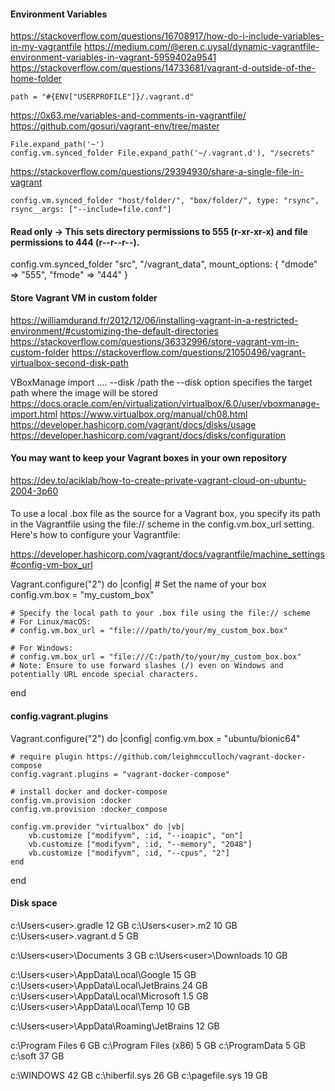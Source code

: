 #### Environment Variables
https://stackoverflow.com/questions/16708917/how-do-i-include-variables-in-my-vagrantfile
https://medium.com/@eren.c.uysal/dynamic-vagrantfile-environment-variables-in-vagrant-5959402a9541
https://stackoverflow.com/questions/14733681/vagrant-d-outside-of-the-home-folder

    path = "#{ENV["USERPROFILE"]}/.vagrant.d"

https://0x63.me/variables-and-comments-in-vagrantfile/
https://github.com/gosuri/vagrant-env/tree/master

    File.expand_path('~')
    config.vm.synced_folder File.expand_path('~/.vagrant.d'), "/secrets"

https://stackoverflow.com/questions/29394930/share-a-single-file-in-vagrant
    
    config.vm.synced_folder "host/folder/", "box/folder/", type: "rsync", rsync__args: ["--include=file.conf"]

#### Read only -> This sets directory permissions to 555 (r-xr-xr-x) and file permissions to 444 (r--r--r--).
config.vm.synced_folder "src", "/vagrant_data", mount_options: { "dmode" => "555", "fmode" => "444" }

#### Store Vagrant VM in custom folder
https://williamdurand.fr/2012/12/06/installing-vagrant-in-a-restricted-environment/#customizing-the-default-directories
https://stackoverflow.com/questions/36332996/store-vagrant-vm-in-custom-folder
https://stackoverflow.com/questions/21050496/vagrant-virtualbox-second-disk-path

VBoxManage import .... --disk /path
the --disk option specifies the target path where the image will be stored
https://docs.oracle.com/en/virtualization/virtualbox/6.0/user/vboxmanage-import.html
https://www.virtualbox.org/manual/ch08.html
https://developer.hashicorp.com/vagrant/docs/disks/usage
https://developer.hashicorp.com/vagrant/docs/disks/configuration

#### You may want to keep your Vagrant boxes in your own repository
https://dev.to/aciklab/how-to-create-private-vagrant-cloud-on-ubuntu-2004-3p60

####
To use a local .box file as the source for a Vagrant box, you specify its path in the Vagrantfile using the file:// scheme in the config.vm.box_url setting.
Here's how to configure your Vagrantfile:

https://developer.hashicorp.com/vagrant/docs/vagrantfile/machine_settings#config-vm-box_url

Vagrant.configure("2") do |config|
    # Set the name of your box
    config.vm.box = "my_custom_box"
    
    # Specify the local path to your .box file using the file:// scheme
    # For Linux/macOS:
    # config.vm.box_url = "file:///path/to/your/my_custom_box.box"
    
    # For Windows:
    # config.vm.box_url = "file:///C:/path/to/your/my_custom_box.box"
    # Note: Ensure to use forward slashes (/) even on Windows and potentially URL encode special characters.
end

#### config.vagrant.plugins

Vagrant.configure("2") do |config|
    config.vm.box = "ubuntu/bionic64"
    
    # require plugin https://github.com/leighmcculloch/vagrant-docker-compose
    config.vagrant.plugins = "vagrant-docker-compose"
    
    # install docker and docker-compose
    config.vm.provision :docker
    config.vm.provision :docker_compose
    
    config.vm.provider "virtualbox" do |vb|
        vb.customize ["modifyvm", :id, "--ioapic", "on"]
        vb.customize ["modifyvm", :id, "--memory", "2048"]
        vb.customize ["modifyvm", :id, "--cpus", "2"]
    end
end

#### Disk space
c:\Users\<user>\.gradle         12 GB
c:\Users\<user>\.m2             10 GB
c:\Users\<user>\.vagrant.d      5 GB

c:\Users\<user>\Documents       3 GB
c:\Users\<user>\Downloads       10 GB

c:\Users\<user>\AppData\Local\Google        15 GB
c:\Users\<user>\AppData\Local\JetBrains     24 GB
c:\Users\<user>\AppData\Local\Microsoft     1.5 GB
c:\Users\<user>\AppData\Local\Temp          10 GB

c:\Users\<user>\AppData\Roaming\JetBrains   12 GB

c:\Program Files        6 GB
c:\Program Files (x86)  5 GB
c:\ProgramData          5 GB
c:\soft                 37 GB

c:\WINDOWS          42 GB
c:\hiberfil.sys     26 GB
c:\pagefile.sys     19 GB
